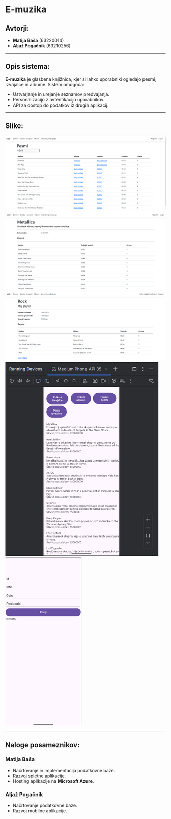 # E-muzika

## Avtorji:
- **Matija Baša** (63220014)
- **Aljaž Pogačnik** (63210256)

---

## Opis sistema:
**E-muzika** je glasbena knjižnica, kjer si lahko uporabniki ogledajo pesmi, izvajalce in albume. Sistem omogoča:
- Ustvarjanje in urejanje seznamov predvajanja.
- Personalizacijo z avtentikacijo uporabnikov.
- API za dostop do podatkov iz drugih aplikacij.

---

## Slike:
![Pesmi](slike/slika1.PNG)
![Album](slike/slika2.PNG)
![Seznam predvajanja](slike/slika3.PNG)
![Mobilna aplikacija](slike/Slika4.png)
![Mobilna aplikacija2](slike/Slika5.png)

---

## Naloge posameznikov:

### **Matija Baša**
- Načrtovanje in implementacija podatkovne baze.
- Razvoj spletne aplikacije.
- Hosting aplikacije na **Microsoft Azure**.

### **Aljaž Pogačnik**
- Načrtovanje  podatkovne baze.
- Razvoj mobilne aplikacije.

